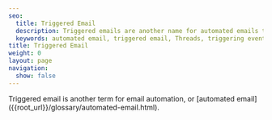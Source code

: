 ```yaml
---
seo:
  title: Triggered Email
  description: Triggered emails are another name for automated emails that are triggered by specific events or actions.
  keywords: automated email, triggered email, Threads, triggering event, event
title: Triggered Email
weight: 0
layout: page
navigation:
  show: false
---
```


<call-out>
Triggered email is another term for email automation, or [automated email]({{root_url}}/glossary/automated-email.html).
</call-out>
